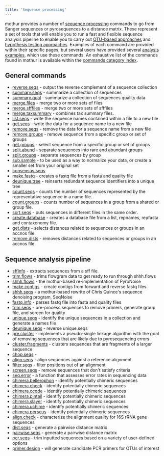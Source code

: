 ```yaml
---
title: 'Sequence processing'
---
```

mothur provides a number of [sequence
processing](sequence_processing) commands to go from Sanger
sequences or pyrosequences to a distance matrix. These represent a set
of tools that will enable you to run a fast and flexible sequence
analysis pipeline to enable you to carry out [OTU-based
approaches](OTU-based_approaches) and [hypothesis testing
approaches](hypothesis_testing_approaches). Examples of each
command are provided within their specific pages, but several users have
provided several [analysis examples](analysis_examples),
which use these commands. An exhaustive list of the commands found in
mothur is available within the [ commands category
index](Special:Categories).

## General commands

-   [reverse.seqs](reverse.seqs) - output the reverse
    complement of a sequence collection
-   [summary.seqs](summary.seqs) - summarize a collection of
    sequences
-   [summary.qual](summary.qual) - summarize a collection of
    sequences quality data
-   [merge.files](merge.files) - merge two or more sets of
    files
-   [merge.sfffiles](merge.sfffiles) - merge two or more sets
    of sfffiles
-   [merge.taxsummary](merge.taxsummary) - combines tax
    summary files.
-   [list.seqs](list.seqs) - write the sequence names
    contained within a file to a new file
-   [get.seqs](get.seqs) - write the data for a sequence name
    to a new file
-   [remove.seqs](remove.seqs) - remove the data for a
    sequence name from a new file
-   [remove.groups](remove.groups) - remove sequence from a
    specific group or set of groups
-   [get.groups](get.groups) - select sequence from a
    specific group or set of groups
-   [split.abund](split.abund) - separate sequences into rare
    and abundant groups
-   [split.groups](split.groups) - separate sequences by
    group
-   [sub.sample](sub.sample) - to be used as a way to
    normalize your data, or create a smaller set from your original set
-   [consensus.seqs](consensus.seqs)
-   [make.fastq](make.fastq) - creates a fastq file from a
    fasta and quality file
-   [deunique.tree](deunique.tree) - reinserts redundant
    sequence identifiers into a unique tree
-   [count.seqs](count.seqs) - counts the number of sequences
    represented by the representative sequence in a name file.
-   [count.groups](count.groups) - counts number of sequences
    in a group from a shared or group file.
-   [sort.seqs](sort.seqs) - puts sequences in different
    files in the same order.
-   [create.database](create.database) - creates a database
    file from a list, repnames, repfasta and contaxonomy file.
-   [get.dists](get.dists) - selects distances related to
    sequences or groups in an accnos file.
-   [remove.dists](remove.dists) - removes distances related
    to sequences or groups in an accnos file.

## Sequence analysis pipeline

-   [sffinfo](sffinfo) - extracts sequences from a sff file.
-   [trim.flows](trim.flows) - trims flowgram data to get
    ready to run through shhh.flows
-   [shhh.flows](shhh.flows) - the mothur-based
    re-implementation of PyroNoise
-   [make.contigs](make.contigs) - create contigs from
    forward and reverse fastq files.
-   [shhh.seqs](shhh.seqs) - a mothur-based rewrite of Chris
    Quince\'s sequence denoising program, SeqNoise
-   [fastq.info](fastq.info) - parses fastq file into fasta
    and quality files
-   [trim.seqs](trim.seqs) - pre-process sequences to remove
    primers, generate group file, and screen for quality
-   [unique.seqs](unique.seqs) - identify the unique
    sequences in a collection and generate a names file
-   [deunique.seqs](deunique.seqs) - reverse unique.seqs
-   [pre.cluster](pre.cluster) - implements a pseudo-single
    linkage algorithm with the goal of removing sequences that are
    likely due to pyrosequencing errors
-   [cluster.fragments](cluster.fragments) - clusters
    sequences that are fragments of a larger sequence
-   [chop.seqs](chop.seqs) -
-   [align.seqs](align.seqs) - align sequences against a
    reference alignment
-   [filter.seqs](filter.seqs) - filter positions out of an
    alignment
-   [screen.seqs](screen.seqs) - remove sequences that don\'t
    satisfy criteria
-   [seq.error](seq.error) - a function that assesses error
    rates in sequencing data
-   [chimera.bellerophon](chimera.bellerophon) - identify
    potentially chimeric sequences
-   [chimera.check](chimera.check) - identify potentially
    chimeric sequences
-   [chimera.ccode](chimera.ccode) - identify potentially
    chimeric sequences
-   [chimera.pintail](chimera.pintail) - identify potentially
    chimeric sequences
-   [chimera.slayer](chimera.slayer) - identify potentially
    chimeric sequences
-   [chimera.uchime](chimera.uchime) - identify potentially
    chimeric sequences
-   [chimera.perseus](chimera.perseus) - identify potentially
    chimeric sequences
-   [align.check](align.check) - characterize the alignment
    quality for 16S rRNA gene sequences
-   [dist.seqs](dist.seqs) - generate a pairwise distance
    matrix
-   [pairwise.seqs](pairwise.seqs) - generate a pairwise
    distance matrix
-   [pcr.seqs](pcr.seqs) - trim inputted sequences based on a
    variety of user-defined options
-   [primer.design](primer.design) - will generate candidate
    PCR primers for OTUs of interest
